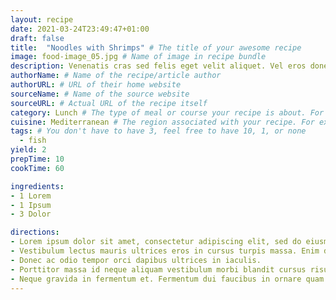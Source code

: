 ```yaml
---
layout: recipe
date: 2021-03-24T23:49:47+01:00
draft: false
title:  "Noodles with Shrimps" # The title of your awesome recipe
image: food-image_05.jpg # Name of image in recipe bundle
description: Venenatis cras sed felis eget velit aliquet. Vel eros donec ac odio tempor. Amet venenatis urna cursus eget nunc scelerisque viverra. Nunc sed velit dignissim sodales. Nulla facilisi etiam dignissim diam quis enim lobortis scelerisque. # Add some description to your recipe
authorName: # Name of the recipe/article author
authorURL: # URL of their home website
sourceName: # Name of the source website
sourceURL: # Actual URL of the recipe itself
category: Lunch # The type of meal or course your recipe is about. For example: "dinner", "entree", or "dessert".
cuisine: Mediterranean # The region associated with your recipe. For example, "French", Mediterranean", or "American".
tags: # You don't have to have 3, feel free to have 10, 1, or none
  - fish
yield: 2
prepTime: 10
cookTime: 60

ingredients:
- 1 Lorem
- 1 Ipsum
- 3 Dolor

directions:
- Lorem ipsum dolor sit amet, consectetur adipiscing elit, sed do eiusmod tempor incididunt ut labore et dolore magna aliqua.
- Vestibulum lectus mauris ultrices eros in cursus turpis massa. Enim diam vulputate ut pharetra sit. Aliquam eleifend mi in nulla posuere.
- Donec ac odio tempor orci dapibus ultrices in iaculis.
- Porttitor massa id neque aliquam vestibulum morbi blandit cursus risus.
- Neque gravida in fermentum et. Fermentum dui faucibus in ornare quam viverra orci sagittis. Id leo in vitae turpis massa sed. Orci ac auctor augue mauris.
---
```

